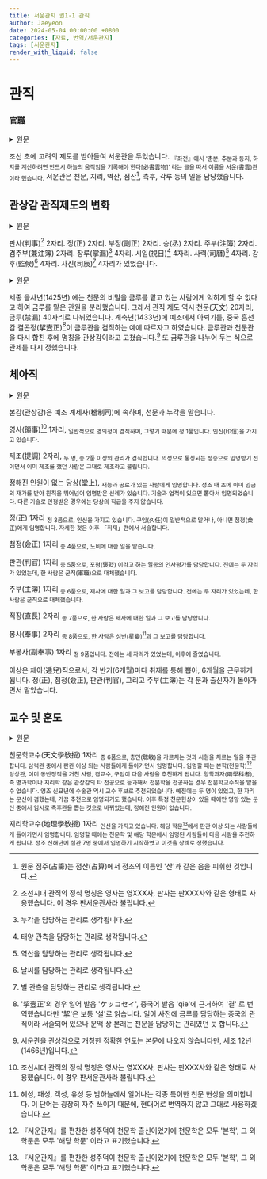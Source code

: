 ```yaml
---
title: 서운관지 권1-1 관직
author: Jaeyeon
date: 2024-05-04 00:00:00 +0800
categories: [자료, 번역/서운관지]
tags: [서운관지]
render_with_liquid: false
---
```


# 관직
### 官職

<details>
    <summary>원문</summary>

國初因麗制置書雲觀. <sub>『左傳』云, 分至啓閉必書雲物, 故名書雲.</sub> 掌天文地理曆數占籌測候刻漏等事.

</details>

조선 초에 고려의 제도를 받아들여 서운관을 두었습니다. <sub>『좌전』에서 '춘분, 추분과 동지, 하지를 계산하려면 반드시 하늘의 움직임을 기록해야 한다[必書雲物]' 라는 글을 따서 이름을 서운(書雲)관 이라 했습니다.</sub> 서운관은 천문, 지리, 역산, 점산[^1], 측후, 각루 등의 일을 담당했습니다.

[^1]: 원문 점주(占籌)는 점산(占算)에서 정조의 이름인 '산'과 같은 음을 피휘한 것입니다. 

## 관상감 관직제도의 변화

<details>
    <summary>원문</summary>

判事二員. 正二員. 副正二員. 丞二員. 注簿二員. 兼注簿二員. 掌漏四員. 視日四員. 司曆四員. 監候四員. 司辰四員.

</details>

판사(判事)[^2] 2자리. 정(正) 2자리. 부정(副正) 2자리. 승(丞) 2자리. 주부(注簿) 2자리.  겸주부(兼注簿) 2자리. 장루(掌漏)[^3] 4자리. 시일(視日)[^4] 4자리. 사력(司曆)[^5] 4자리. 감후(監候)[^6] 4자리. 사진(司辰)[^7] 4자리가 있었습니다.

[^2]: 조선시대 관직의 정식 명칭은 영사는 영XXX사, 판사는 판XXX사와 같은 형태로 사용했습니다. 이 경우 판서운관사라 불립니다. 
[^3]: 누각을 담당하는 관리로 생각됩니다.
[^4]: 태양 관측을 담당하는 관리로 생각됩니다.
[^5]: 역산을 담당하는 관리로 생각됩니다.
[^6]: 날씨를 담당하는 관리로 생각됩니다.
[^7]: 별 관측을 담당하는 관리로 생각됩니다.

<details>
    <summary>원문</summary>

世宗乙巳, 以天文秘密不可使禁漏之人亦竝肄習, 分置禁漏㝎額. 天文二十員. 禁漏四十員. 癸丑因禮曹奏, 依中朝欽天監挈壼正兼掌禁漏例, 復以禁漏合屬於天文, 後改爲觀象監.

</details>

세종 을사년(1425년) 에는 천문의 비밀을 금루를 맡고 있는 사람에게 익히게 할 수 없다고 하여 금루를 맡은 관원을 분리했습니다. 그래서 관직 제도 역시 천문(天文) 20자리, 금루(禁漏) 40자리로 나뉘었습니다. 계축년(1433년)에 예조에서 아뢰기를, 중국 흠천감 결곤정(挈壼正)[^8]이 금루관을 겸직하는 예에 따르자고 하였습니다. 금루관과 천문관을 다시 합친 후에 명칭을 관상감이라고 고쳤습니다.[^9] 또 금루관을 나누어 두는 식으로 관제를 다시 정했습니다.

[^8]: '挈壼正'의 경우 일어 발음 'ケッコセイ', 중국어 발음 'qie'에 근거하여 '결' 로 번역했습니다만 '挈'은 보통 '설'로 읽습니다. 일어 사전에 금루를 담당하는 중국의 관직이라 서술되어 있으나 문맥 상 본래는 천문을 담당하는 관리였던 듯 합니다.
[^9]: 서운관을 관상감으로 개칭한 정확한 연도는 본문에 나오지 않습니다만, 세조 12년(1466년)입니다.

## 체아직

<details>
    <summary>원문</summary>

本監屬於禮曹以稽制司, 掌天文漏刻也.

領事一員. <sub>領議政例兼. 有印信. </sub> 

提調一員. <sub>從二品以上兼. 議政未拜相, 前已兼提調則, 仍帶. </sub> 

堂上無㝎員. <sub>有材勞陞資者, 啓請仍仕. 正廟朝, 以初旣啓下復爲請仍事涉則. 有術業者抄啓. 他技加資不與.</sub> 

正一員. <sub>正三品. 有印信. 久任例兼, 或付僉正. 詳下「取材」篇.</sub> 

僉正一員. <sub>從四品. 掌奴婢.</sub>

判官一員. <sub>從五品. 掌褒貶. 舊有二員, 一換作軍職.</sub>

主簿一員. <sub>從六品. 掌祭享牒呈. 舊有二員, 一換作軍職.</sub>

直長二員. <sub>從七品. 一員掌祭享牒呈.</sub>

奉事二員. <sub>從八品. 一員掌星變牒呈.</sub>

副奉事一員. <sub>正九品. 舊有三員, 後減.</sub>

參奉二員. <sub>從九品. 舊有三員, 今爲二員.</sub>

以上遞兒. 兩都目取才, 六朔計仕. 正、僉正、判官、主簿差以出身者.

</details>

본감(관상감)은 예조 계제사(稽制司)에 속하며, 천문과 누각을 맡습니다. 

영사(領事)[^2] 1자리, <sub>일반적으로 영의정이 겸직하며, 그렇기 때문에 정 1품입니다. 인신(印信)을 가지고 있습니다.</sub> 

제조(提調) 2자리, <sub>두 명, 종 2품 이상의 관리가 겸직합니다. 의정으로 통칭되는 정승으로 임명받기 전이면서 이미 제조를 했던 사람은 그대로 제조라고 불립니다.</sub> 

정해진 인원이 없는 당상(堂上), <sub>재능과 공로가 있는 사람에게 임명합니다. 정조 대 초에 이미 임금의 재가를 받아 원칙을 뛰어넘어 임명받은 선례가 있습니다. 기술과 업적이 있으면 뽑아서 임명되었습니다. 다른 기술로 인정받은 경우에는 당상의 직급을 주지 않습니다.</sub> 

정(正) 1자리 <sub>정 3품으로, 인신을 가지고 있습니다. 구임(久任)이 일반적으로 맡거나, 아니면 첨정(僉正)에게 임명합니다. 자세한 것은 이후 「취재」편에서 서술합니다.</sub> 

첨정(僉正) 1자리 <sub>종 4품으로, 노비에 대한 일을 맡습니다.</sub>

판관(判官) 1자리 <sub>종 5품으로, 포폄(褒貶) 이라고 하는 일종의 인사평가를 담당합니다. 전에는 두 자리가 있었는데, 한 사람은 군직(軍職)으로 대체했습니다.</sub>

주부(主簿) 1자리 <sub>종 6품으로, 제사에 대한 일과 그 보고를 담당합니다. 전에는 두 자리가 있었는데, 한 사람은 군직으로 대체했습니다.</sub>

직장(直長) 2자리 <sub>종 7품으로, 한 사람은 제사에 대한 일과 그 보고를 담당합니다.</sub>

봉사(奉事) 2자리 <sub>종 8품으로, 한 사람은 성변(星變)[^10]과 그 보고를 담당합니다.</sub>

부봉사(副奉事) 1자리 <sub>정 9품입니다. 전에는 세 자리가 있었는데, 이후에 줄였습니다.</sub>

이상은 체아(逓兒)직으로서, 각 반기(6개월)마다 취재를 통해 뽑아, 6개월을 근무하게 됩니다. 정(正), 첨정(僉正), 판관(判官), 그리고 주부(主簿)는 각 분과 출신자가 돌아가면서 맡았습니다.

[^10]: 혜성, 패성, 객성, 유성 등 밤하늘에서 일어나는 각종 특이한 천문 현상을 의미합니다. 이 단어는 굉장히 자주 쓰이기 때문에, 현대어로 번역하지 않고 그대로 사용하겠습니다.

## 교수 및 훈도

<details>
    <summary>원문</summary>

天文學敎授一員. <sub>從六品. 掌考試聰敏. 以三曆官中判官以上擇差. 若擬薦則本學堂上、曾經東班正職、兼敎授、久任會圈. 兩學科者勿許照擬. 登科放地理、命課, 而從仕天文者, 謂之兩學科. 英宗辛卯始以修術官通望. 舊有二員, 一員文臣兼, 有時自辟. 後革有星變則選擬, 文臣淸望權差測候官, 無㝎額.</sub>

地理學敎授一員. <sub>有印信. 以該學判官以上擇差. 若擬薦則天文學及該學任官會圈. 正宗辛亥以實官七員中擬差事㝎[定]爲恒規.</sub>

</details>

천문학교수(天文學敎授) 1자리 <sub>종 6품으로, 총민(聰敏)을 가르치는 것과 시험을 치르는 일을 주관합니다. 삼력관 중에서 판관 이상 되는 사람들에게 돌아가면서 임명합니다. 임명할 때는 본학(천문학)[^11] 당상관, 이미 동반정직을 거친 사람, 겸교수, 구임이 다음 사람을 추천하게 됩니다. 양학과자(兩學科者), 즉 명과학이나 지리학 같은 관상감의 타 전공으로 등과해서 천문학을 전공하는 경우 천문학교수직을 맡을 수 없습니다. 영조 신묘년에 수술관 역시 교수 후보로 추천되었습니다. 예전에는 두 명이 있었고, 한 자리는 문신이 겸했는데, 가끔 추천으로 임명되기도 했습니다. 이후 특정 천문현상이 있을 때에만 명망 있는 문신 중에서 임시로 측후관을 뽑는 것으로 바뀌었는데, 정해진 인원이 없습니다.</sub>

지리학교수(地理學敎授) 1자리 <sub>인신을 가지고 있습니다. 해당 학문[^11]에서 판관 이상 되는 사람들에게 돌아가면서 임명합니다. 임명할 때에는 천문학 및 해당 학문에서 임명된 사람들이 다음 사람을 추천하게 됩니다. 정조 신해년에 실관 7명 중에서 임명하기 시작하였고 이것을 상례로 정했습니다.</sub>

[^11]: 『서운관지』를 편찬한 성주덕이 천문학 출신이었기에 천문학은 모두 '본학', 그 외 학문은 모두 '해당 학문' 이라고 표기했습니다.